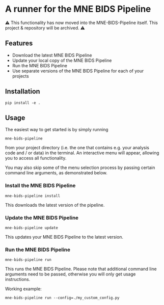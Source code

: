 # A runner for the MNE BIDS Pipeline

⚠️ This functionality has now moved into the MNE-BIDS-Pipeline itself. This project & repository will be archived. ⚠️

## Features

- Download the latest MNE BIDS Pipeline
- Update your local copy of the MNE BIDS Pipeline
- Run the MNE BIDS Pipeline
- Use separate versions of the MNE BIDS Pipeline for each of your projects

## Installation

```shell
pip install -e .
```

## Usage

The easiest way to get started is by simply running

```shell
mne-bids-pipeline
```

from your project directory (i.e. the one that contains e.g. your analysis code
and / or data) in the terminal. An interactive menu will appear, allowing you
to access all functionality.

You may also skip some of the menu selection process by passing certain
command line arguments, as demonstrated below.

### Install the MNE BIDS Pipeline

```shell
mne-bids-pipeline install
```

This downloads the latest version of the pipeline.

### Update the MNE BIDS Pipeline

```shell
mne-bids-pipeline update
```

This updates your MNE BIDS Pipeline to the latest version.

### Run the MNE BIDS Pipeline

```shell
mne-bids-pipeline run
```

This runs the MNE BIDS Pipeline. Please note that additional command line
arguments need to be passed, otherwise you will only get usage instructions.

Working example:

```shell
mne-bids-pipeline run --config=./my_custom_config.py
```
